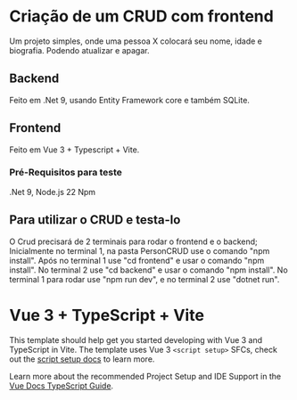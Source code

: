 # Criação de um CRUD com frontend

Um projeto simples, onde uma pessoa X colocará seu nome, idade e biografia.
Podendo atualizar e apagar.

## Backend

Feito em .Net 9, usando Entity Framework core e também SQLite.

## Frontend

Feito em Vue 3 + Typescript + Vite.

### Pré-Requisitos para teste

.Net 9,
Node.js 22
Npm
## Para utilizar o CRUD e testa-lo

O Crud precisará de 2 terminais para rodar o frontend e o backend;
Inicialmente no terminal 1, na pasta PersonCRUD use o comando "npm install".
Após no terminal 1 use "cd frontend" e usar o comando "npm install".
No terminal 2 use "cd backend" e usar o comando "npm install".
No terminal 1 para rodar use "npm run dev", e no terminal 2 use "dotnet run".

# Vue 3 + TypeScript + Vite

This template should help get you started developing with Vue 3 and TypeScript in Vite. The template uses Vue 3 `<script setup>` SFCs, check out the [script setup docs](https://v3.vuejs.org/api/sfc-script-setup.html#sfc-script-setup) to learn more.

Learn more about the recommended Project Setup and IDE Support in the [Vue Docs TypeScript Guide](https://vuejs.org/guide/typescript/overview.html#project-setup).
